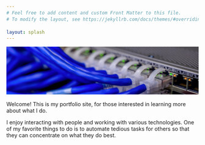 ```yaml
---
# Feel free to add content and custom Front Matter to this file.
# To modify the layout, see https://jekyllrb.com/docs/themes/#overriding-theme-defaults

layout: splash
---
```

![networking](https://raw.githubusercontent.com/jordantrujillo/jordantrujillo.github.io/main/images/networking-banner.jpg "networking")

Welcome!
This is my portfolio site, for those interested in learning more about what I do.

I enjoy interacting with people and working with various technologies.
One of my favorite things to do is to automate tedious tasks for others so that they can concentrate on what they do best. 